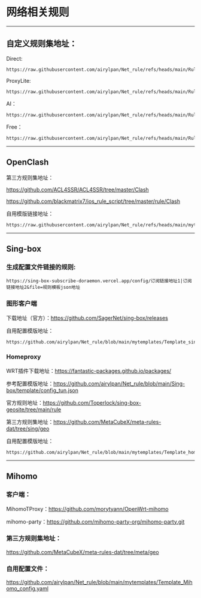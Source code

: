 # 网络相关规则

---

## 自定义规则集地址：

Direct: 
```
https://raw.githubusercontent.com/airylpan/Net_rule/refs/heads/main/Ruleset/Direct.list
```

ProxyLite: 
```
https://raw.githubusercontent.com/airylpan/Net_rule/refs/heads/main/Ruleset/ProxyLite.list
```

AI：
```
https://raw.githubusercontent.com/airylpan/Net_rule/refs/heads/main/Ruleset/AI.list
```
Free：
```
https://raw.githubusercontent.com/airylpan/Net_rule/refs/heads/main/Ruleset/Free.list
```

---

## OpenClash

第三方规则集地址：

https://github.com/ACL4SSR/ACL4SSR/tree/master/Clash

https://github.com/blackmatrix7/ios_rule_script/tree/master/rule/Clash

自用模版链接地址：
```
https://raw.githubusercontent.com/airylpan/Net_rule/refs/heads/main/mytemplates/Template_OpenClash_config.ini
```

---

## Sing-box

### 生成配置文件链接的规则:

```
https://sing-box-subscribe-doraemon.vercel.app/config/订阅链接地址1|订阅链接地址2&file=规则模板json地址
```

### 图形客户端

下载地址（官方）：https://github.com/SagerNet/sing-box/releases

自用配置模版地址：

```
https://github.com/airylpan/Net_rule/blob/main/mytemplates/Template_singbox_config.json
```

### Homeproxy

WRT插件下载地址：https://fantastic-packages.github.io/packages/

参考配置模版地址：https://github.com/airylpan/Net_rule/blob/main/Sing-box/template/config_tun.json

官方规则地址：https://github.com/Toperlock/sing-box-geosite/tree/main/rule

第三方规则集地址：https://github.com/MetaCubeX/meta-rules-dat/tree/sing/geo

自用配置模版地址：

```
https://github.com/airylpan/Net_rule/blob/main/mytemplates/Template_homeproxy_config.json
```

---

## Mihomo

### 客户端：

MihomoTProxy：https://github.com/morytyann/OpenWrt-mihomo

mihomo-party：https://github.com/mihomo-party-org/mihomo-party.git

### 第三方规则集地址：

https://github.com/MetaCubeX/meta-rules-dat/tree/meta/geo

### 自用配置文件：

https://github.com/airylpan/Net_rule/blob/main/mytemplates/Template_Mihomo_config.yaml
